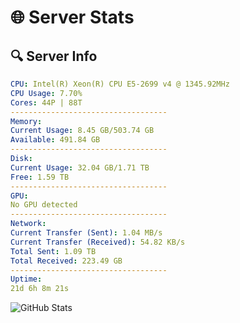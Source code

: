 # 🌐 Server Stats
## 🔍 Server Info
```yaml
CPU: Intel(R) Xeon(R) CPU E5-2699 v4 @ 1345.92MHz
CPU Usage: 7.70%
Cores: 44P | 88T
-----------------------------------
Memory:
Current Usage: 8.45 GB/503.74 GB
Available: 491.84 GB
-----------------------------------
Disk:
Current Usage: 32.04 GB/1.71 TB
Free: 1.59 TB
-----------------------------------
GPU:
No GPU detected
-----------------------------------
Network:
Current Transfer (Sent): 1.04 MB/s
Current Transfer (Received): 54.82 KB/s
Total Sent: 1.09 TB
Total Received: 223.49 GB
-----------------------------------
Uptime:
21d 6h 8m 21s
```
![GitHub Stats](https://img.shields.io/badge/Updated-2025-05-10_23:17:09-blue)
